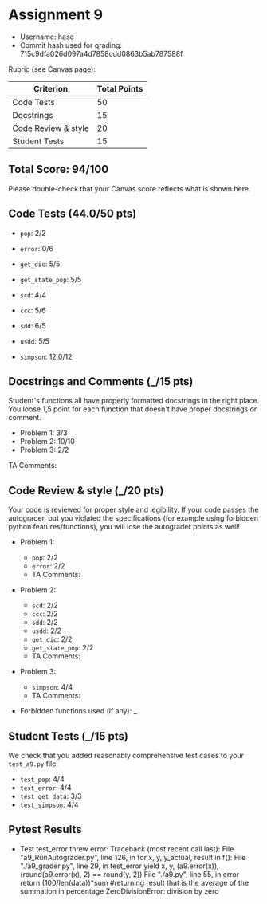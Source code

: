 # Assignment 9

- Username: hase
- Commit hash used for grading: 715c9dfa026d097a4d7858cdd0863b5ab787588f

Rubric (see Canvas page):

| Criterion           | Total Points |
| ------------------- | ------------ |
| Code Tests   | 50                  |
| Docstrings  | 15                   |
| Code Review & style   | 20         |
| Student Tests | 15                 |  


## Total Score: 94/100
Please double-check that your Canvas score reflects what is shown here. 



## Code Tests (44.0/50 pts)
 
- `pop`: 2/2
- `error`: 0/6


- `get_dic`: 5/5
- `get_state_pop`: 5/5
- `scd`: 4/4
- `ccc`: 5/6
- `sdd`: 6/5
- `usdd`: 5/5


- `simpson`: 12.0/12


## Docstrings and Comments (_/15 pts)
Student's functions all have properly formatted docstrings in the right place. You loose 1,5 point for each function that doesn't have proper docstrings or comment.

- Problem 1: 3/3
- Problem 2: 10/10
- Problem 3: 2/2


TA Comments: 



## Code Review & style (_/20 pts)
Your code is reviewed for proper style and legibility.
If your code passes the autograder, but you violated the specifications (for example using forbidden python features/functions), you will lose the autograder points as well!

- Problem 1:
    - `pop`: 2/2
    - `error`: 2/2
    - TA Comments: 

- Problem 2:
    - `scd`: 2/2
    - `ccc`: 2/2
    - `sdd`: 2/2
    - `usdd`: 2/2
    - `get_dic`: 2/2
    - `get_state_pop`: 2/2
    - TA Comments: 

- Problem 3:
    - `simpson`: 4/4
    - TA Comments: 


- Forbidden functions used (if any): _


## Student Tests (_/15 pts)
We check that you added reasonably comprehensive test cases to your `test_a9.py` file. 

- `test_pop`: 4/4
- `test_error`: 4/4
- `test_get_data`: 3/3
- `test_simpson`: 4/4



## Pytest Results
- Test test_error threw error:
Traceback (most recent call last):
  File "a9_RunAutograder.py", line 126, in <module>
    for x, y, y_actual, result in f():
  File "./a9_grader.py", line 29, in test_error
    yield x, y, (a9.error(x)), (round(a9.error(x), 2) == round(y, 2))
  File "./a9.py", line 55, in error
    return (100/len(data))*sum                  #returning result that is the average of the summation in percentage
ZeroDivisionError: division by zero




